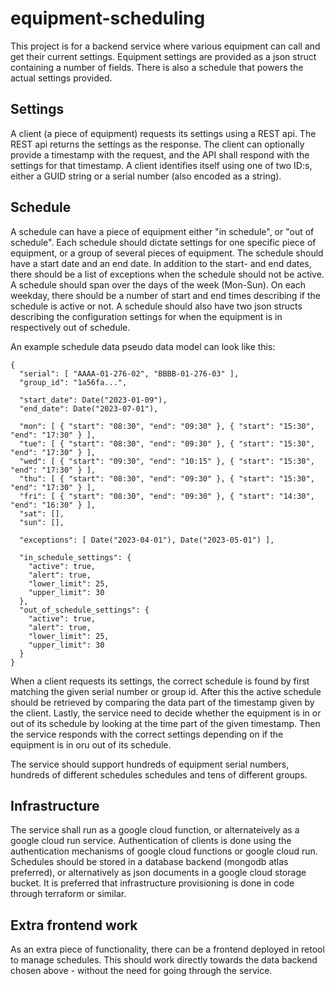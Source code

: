 # equipment-scheduling
This project is for a backend service where various equipment can call and get their current settings. Equipment settings are provided as a json struct containing a number of fields. There is also a schedule that powers the actual settings provided.

## Settings
A client (a piece of equipment) requests its settings using a REST api. The REST api returns the settings as the response. The client can optionally provide a timestamp with the request, and the API shall respond with the settings for that timestamp. A client identifies itself using one of two ID:s, either a GUID string or a serial number (also encoded as a string).

## Schedule
A schedule can have a piece of equipment either "in schedule", or "out of schedule". Each schedule should dictate settings for one specific piece of equipment, or a group of several pieces of equipment. The schedule should have a start date and an end date. In addition to the start- and end dates, there should be a list of exceptions when the schedule should not be active. A schedule should span over the days of the week (Mon-Sun). On each weekday, there should be a number of start and end times describing if the schedule is active or not. A schedule should also have two json structs describing the configuration settings for when the equipment is in respectively out of schedule.

An example schedule data pseudo data model can look like this:
```
{
  "serial": [ "AAAA-01-276-02", "BBBB-01-276-03" ],
  "group_id": "1a56fa...",

  "start_date": Date("2023-01-09"),
  "end_date": Date("2023-07-01"),

  "mon": [ { "start": "08:30", "end": "09:30" }, { "start": "15:30", "end": "17:30" } ],
  "tue": [ { "start": "08:30", "end": "09:30" }, { "start": "15:30", "end": "17:30" } ],
  "wed": [ { "start": "09:30", "end": "10:15" }, { "start": "15:30", "end": "17:30" } ],
  "thu": [ { "start": "08:30", "end": "09:30" }, { "start": "15:30", "end": "17:30" } ],
  "fri": [ { "start": "08:30", "end": "09:30" }, { "start": "14:30", "end": "16:30" } ],
  "sat": [],
  "sun": [],

  "exceptions": [ Date("2023-04-01"), Date("2023-05-01") ],

  "in_schedule_settings": {
    "active": true, 
    "alert": true,
    "lower_limit": 25, 
    "upper_limit": 30 
  },
  "out_of_schedule_settings": { 
    "active": true, 
    "alert": true,
    "lower_limit": 25, 
    "upper_limit": 30 
  }
}
```
When a client requests its settings, the correct schedule is found by first matching the given serial number or group id. After this the active schedule should be retrieved by comparing the data part of the timestamp given by the client. Lastly, the service need to decide whether the equipment is in or out of its schedule by looking at the time part of the given timestamp. Then the service responds with the correct settings depending on if the equipment is in oru out of its schedule.

The service should support hundreds of equipment serial numbers, hundreds of different schedules schedules and tens of different groups.

## Infrastructure
The service shall run as a google cloud function, or alternateively as a google cloud run service. Authentication of clients is done using the authentication mechanisms of google cloud functions or google cloud run. Schedules should be stored in a database backend (mongodb atlas  preferred), or alternatively as json documents in a google cloud storage bucket. It is preferred that infrastructure provisioning is done in code through terraform or similar.

## Extra frontend work
As an extra piece of functionality, there can be a frontend deployed in retool to manage schedules. This should work directly towards the data backend chosen above - without the need for going through the service.
